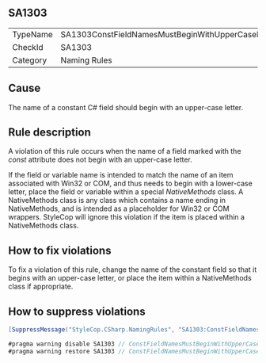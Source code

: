 ﻿## SA1303

<table>
<tr>
  <td>TypeName</td>
  <td>SA1303ConstFieldNamesMustBeginWithUpperCaseLetter</td>
</tr>
<tr>
  <td>CheckId</td>
  <td>SA1303</td>
</tr>
<tr>
  <td>Category</td>
  <td>Naming Rules</td>
</tr>
</table>

## Cause

The name of a constant C# field should begin with an upper-case letter.

## Rule description

A violation of this rule occurs when the name of a field marked with the *const* attribute does not begin with an upper-case letter.

If the field or variable name is intended to match the name of an item associated with Win32 or COM, and thus needs to begin with a lower-case letter, place the field or variable within a special *NativeMethods* class. A NativeMethods class is any class which contains a name ending in NativeMethods, and is intended as a placeholder for Win32 or COM wrappers. StyleCop will ignore this violation if the item is placed within a NativeMethods class.

## How to fix violations

To fix a violation of this rule, change the name of the constant field so that it begins with an upper-case letter, or place the item within a NativeMethods class if appropriate.

## How to suppress violations

```csharp
[SuppressMessage("StyleCop.CSharp.NamingRules", "SA1303:ConstFieldNamesMustBeginWithUpperCaseLetter", Justification = "Reviewed.")]
```

```csharp
#pragma warning disable SA1303 // ConstFieldNamesMustBeginWithUpperCaseLetter
#pragma warning restore SA1303 // ConstFieldNamesMustBeginWithUpperCaseLetter
```
